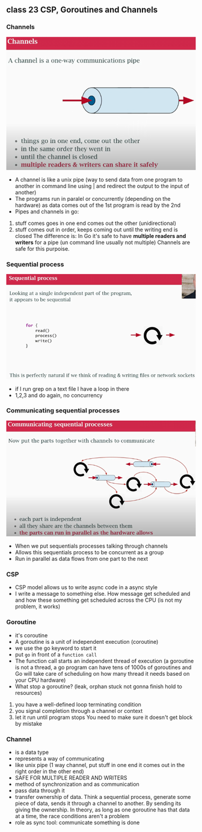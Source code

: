 ## class 23 CSP, Goroutines and Channels

### Channels

![myimage](./img/channels.png)

- A channel is like a unix pipe (way to send data from one program to another in command line using | and redirect the output to the input of another)
- The programs run in paralel or concurrently (depending on the hardware) as data comes out of the 1st program is read by the 2nd 
- Pipes and channels in go:
1) stuff comes goes in one end comes out the other (unidirectional)
2) stuff comes out in order, keeps coming out until the writing end is closed
The difference is: In Go it's safe to have **multiple readers and writers** for a pipe (un command line usually not multiple) Channels are safe for this purpoise.

### Sequential process

![myimage](./img/sequential-process.png)
- if I run grep on a text file I have a loop in there
- 1,2,3 and do again, no concurrency

### Communicating sequential processes

![myimage](./img/comm-seq-processes.png)

- When we put sequentials processes talking through channels
- Allows this sequentials process to be concurrent as a group
- Run in parallel as data flows from one part to the next

### CSP
- CSP model allows us to write async code in a async style
- I write a message to something else. How message get scheduled and and how these something get scheduled across the CPU (is not my problem, it works)

### Goroutine
- it's coroutine
- A goroutine is a unit of independent execution (coroutine) 
- we use the go keyword to start it
- put `go` in front of a `function call`
- The function call starts an independent thread of execution (a goroutine is not a thread, a go program can have tens of 1000s of goroutines and Go will take care of scheduling on how many thread it needs based on your CPU hardware)
- What stop a goroutine? (leak, orphan stuck not gonna finish hold to resources)
1) you have a well-defined loop terminating condition
2) you signal completion through a channel or context
3) let it run until program stops
You need to make sure it doesn't get block by mistake

### Channel 
- is a data type
- represents a way of communicating
- like unix pipe (1 way channel, put stuff in one end it comes out in the right order in the other end)
- SAFE FOR MULTIPLE READER AND WRITERS
- method of synchronization and as communication
- pass data through it
- transfer ownership of data. Think a sequential process, generate some piece of data, sends it through a channel to another. By sending its giving the ownership. In theory, as long as one goroutine has that data at a time, the race conditions aren't a problem
- role as sync tool: communicate something is done